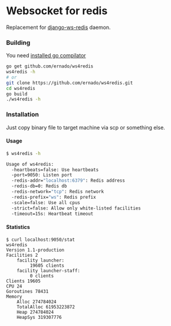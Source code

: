 Websocket for redis
=======
Replacement for [django-ws-redis](https://github.com/jrief/django-websocket-redis) daemon.

### Building
You need [installed go compilator](http://golang.org/doc/install)
```bash
go get github.com/ernado/ws4redis
ws4redis -h
# or
git clone https://github.com/ernado/ws4redis.git
cd ws4redis
go build
./ws4redis -h
```

### Installation
Just copy binary file to target machine via scp or something else.

#### Usage

```bash
$ ws4redis -h

Usage of ws4redis:
  -heartbeats=false: Use heartbeats
  -port=9050: Listen port
  -redis-addr="localhost:6379": Redis address
  -redis-db=0: Redis db
  -redis-network="tcp": Redis network
  -redis-prefix="ws": Redis prefix
  -scale=false: Use all cpus
  -strict=false: Allow only white-listed facilities
  -timeout=15s: Heartbeat timeout
```
#### Statistics
```
$ curl localhost:9050/stat
ws4redis
Version 1.1-production
Facilities 2
	facility launcher:
		 19605 clients
	facility launcher-staff:
		 0 clients
Clients 19605
CPU 24
Goroutines 78431
Memory
	Alloc 274784024
	TotalAlloc 61953223872
	Heap 274784024
	HeapSys 319307776
```
